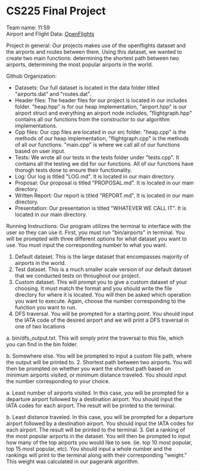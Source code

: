 # CS225 Final Project
Team name: 11:59  
Airport and Flight Data: [OpenFlights](https://openflights.org/data.html)

Project in general: Our projects makes use of the openflights dataset and the airports and routes between them. Using this dataset, we wanted to create two main functions: determining the shortest path between two airports, determining the most popular airports in the world. 

Github Organization:
 - Datasets: Our full dataset is located in the data folder titled "airports.dat" and "routes.dat". 
 - Header files: The header files for our project is located in our includes folder. "heap.hpp" is for our heap implementation, "airport.hpp" is our airport struct and everything an airport node includes, "flightgraph.hpp" contains all our functions from the constructor to our algorithm implementations.
 - Cpp files: Our cpp files are located in our src folder. "heap.cpp" is the methods of our heap implementation, "flightgraph.cpp" is the methods of all our functions. "main.cpp" is where we call all of our functions based on user input. 
 - Tests: We wrote all our tests in the tests folder under "tests.cpp". It contains all the testing we did for our functions. All of our functions have thorogh tests done to ensure their functionality.
 - Log: Our log is titled "LOG.md". It is located in our main directory.
 - Proposal: Our proposal is titled "PROPOSAL.md". It is located in our main directory.
 - Written Report: Our report is titled "REPORT.md". It is located in our main directory.
 - Presentation: Our presentation is titled "WHATEVER WE CALL IT". It is located in our main directory.

Running Instructions:
Our program utilizes the terminal to interface with the user so they can use it. First, you must run "bin/airports" in terminal. You will be prompted with three different options for what dataset you want to use. You must input the corresponding number to what you want.
  1. Default dataset. This is the large dataset that encompasses majority of airports in the world.
  2. Test dataset. This is a much smaller scale version of our default dataset that we conducted tests on throughout our project.
  3. Custom dataset. This will prompt you to give a custom dataset of your choosing. It must match the format and you should write the file directory for where it is located.
You will then be asked which operation you want to execute. Again, choose the number corresponding to the function you want to run.
  1. DFS traversal. You will be prompted for a starting point. You should input the IATA code of the desired airport and we will print a DFS traversal in one of two locations
   
   a. bin/dfs_output.txt. This will simply print the traversal to this file, which you can find in the bin folder.
  
   b. Somewhere else. You will be prompted to input a custom file path, where the output will be printed to.
  2. Shortest path between two airports. You will then be prompted on whether you want the shortest path based on minimum airports visited, or minimum distance traveled. You should input the number corresponding to your choice.

   a. Least number of airports visited. In this case, you will be prompted for a departure airport followed by a destination airport. You should input the IATA codes for each airport. The result will be printed to the terminal.
   
   b. Least distance traveled. In this case, you will be prompted for a departure airport followed by a destination airport. You should input the IATA codes for each airport. The result will be printed to the terminal.
  3. Get a ranking of the most popular airports in the dataset. You will then be prompted to input how many of the top airports you would like to see. (ie. top 10 most popular, top 15 most popular, etc). You should input a whole number and the rankings will print to the terminal along with their corresponding "weight." This weight was calculated in our pagerank algorithm.
